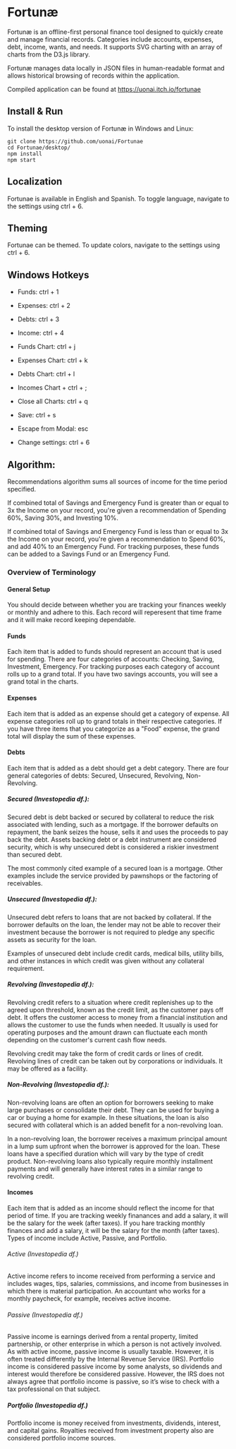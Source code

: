 # Fortunæ

Fortunæ is an offline-first personal finance tool designed to quickly create and manage financial records. Categories include accounts, expenses, debt, income, wants, and needs. It supports SVG charting with an array of charts from the D3.js library.

Fortunæ manages data locally in JSON files in human-readable format and allows historical browsing of records within the application.

Compiled application can be found at https://uonai.itch.io/fortunae

## Install & Run

To install the desktop version of Fortunæ in Windows and Linux:

```
git clone https://github.com/uonai/Fortunae
cd Fortunae/desktop/
npm install
npm start
```

## Localization

Fortunae is available in English and Spanish. To toggle language, navigate to the settings using ctrl + 6.

## Theming

Fortunae can be themed. To update colors, navigate to the settings using ctrl + 6.

## Windows Hotkeys

- Funds: ctrl + 1
- Expenses: ctrl + 2
- Debts: ctrl + 3
- Income: ctrl + 4

- Funds Chart: ctrl + j
- Expenses Chart: ctrl + k
- Debts Chart: ctrl + l
- Incomes Chart + ctrl + ;

- Close all Charts: ctrl + q

- Save: ctrl + s
- Escape from Modal: esc

- Change settings: ctrl + 6

## Algorithm:

Recommendations algorithm sums all sources of income for the time period specified.

If combined total of Savings and Emergency Fund is greater than or equal to 3x the Income on your record, you're given a recommendation of Spending 60%, Saving 30%, and Investing 10%.

If combined total of Savings and Emergency Fund is less than or equal to 3x the Income on your record, you're given a recommendation to Spend 60%, and add 40% to an Emergency Fund. For tracking purposes, these funds can be added to a Savings Fund or an Emergency Fund.

### Overview of Terminology

#### General Setup

You should decide between whether you are tracking your finances weekly or monthly and adhere to this. Each record will reperesent that time frame and it will make record keeping dependable.

#### Funds

Each item that is added to funds should represent an account that is used for spending. There are four categories of accounts: Checking, Saving, Investment, Emergency. For tracking purposes each category of account rolls up to a grand total. If you have two savings accounts, you will see a grand total in the charts.

#### Expenses

Each item that is added as an expense should get a category of expense. All expense categories roll up to grand totals in their respective categories. If you have three items that you categorize as a "Food" expense, the grand total will display the sum of these expenses.

#### Debts

Each item that is added as a debt should get a debt category. There are four general categories of debts: Secured, Unsecured, Revolving, Non-Revolving.

##### Secured (Investopedia df.):

Secured debt is debt backed or secured by collateral to reduce the risk associated with lending, such as a mortgage. If the borrower defaults on repayment, the bank seizes the house, sells it and uses the proceeds to pay back the debt. Assets backing debt or a debt instrument are considered security, which is why unsecured debt is considered a riskier investment than secured debt.

The most commonly cited example of a secured loan is a mortgage. Other examples include the service provided by pawnshops or the factoring of receivables.

##### Unsecured (Investopedia df.):

Unsecured debt refers to loans that are not backed by collateral. If the borrower defaults on the loan, the lender may not be able to recover their investment because the borrower is not required to pledge any specific assets as security for the loan.

Examples of unsecured debt include credit cards, medical bills, utility bills, and other instances in which credit was given without any collateral requirement.

##### Revolving (Investopedia df.):

Revolving credit refers to a situation where credit replenishes up to the agreed upon threshold, known as the credit limit, as the customer pays off debt. It offers the customer access to money from a financial institution and allows the customer to use the funds when needed. It usually is used for operating purposes and the amount drawn can fluctuate each month depending on the customer's current cash flow needs.

Revolving credit may take the form of credit cards or lines of credit. Revolving lines of credit can be taken out by corporations or individuals. It may be offered as a facility.

##### Non-Revolving (Investopedia df.):

Non-revolving loans are often an option for borrowers seeking to make large purchases or consolidate their debt. They can be used for buying a car or buying a home for example. In these situations, the loan is also secured with collateral which is an added benefit for a non-revolving loan.

In a non-revolving loan, the borrower receives a maximum principal amount in a lump sum upfront when the borrower is approved for the loan. These loans have a specified duration which will vary by the type of credit product. Non-revolving loans also typically require monthly installment payments and will generally have interest rates in a similar range to revolving credit.

#### Incomes

Each item that is added as an income should reflect the income for that period of time. If you are tracking weekly finanances and add a salary, it will be the salary for the week (after taxes). If you hare tracking monthly finances and add a salary, it will be the salary for the month (after taxes).
Types of income include Active, Passive, and Portfolio.

###### Active (Investopedia df.)

Active income refers to income received from performing a service and includes wages, tips, salaries, commissions, and income from businesses in which there is material participation. An accountant who works for a monthly paycheck, for example, receives active income.

###### Passive (Investopedia df.)

Passive income is earnings derived from a rental property, limited partnership, or other enterprise in which a person is not actively involved. As with active income, passive income is usually taxable. However, it is often treated differently by the Internal Revenue Service (IRS). Portfolio income is considered passive income by some analysts, so dividends and interest would therefore be considered passive. However, the IRS does not always agree that portfolio income is passive, so it’s wise to check with a tax professional on that subject.

##### Portfolio (Investopedia df.)

Portfolio income is money received from investments, dividends, interest, and capital gains. Royalties received from investment property also are considered portfolio income sources.
